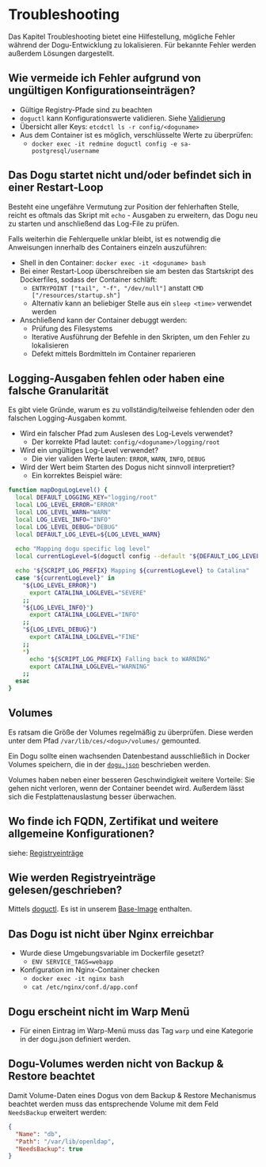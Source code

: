 # Troubleshooting

Das Kapitel Troubleshooting bietet eine Hilfestellung, mögliche Fehler während der Dogu-Entwicklung zu lokalisieren.
Für bekannte Fehler werden außerdem Lösungen dargestellt.

## Wie vermeide ich Fehler aufgrund von ungültigen Konfigurationseinträgen?

- Gültige Registry-Pfade sind zu beachten
- `doguctl` kann Konfigurationswerte validieren. Siehe [Validierung](relevant_functionalities_de.md#validierung-und-default-werte)
- Übersicht aller Keys: `etcdctl ls -r config/<doguname>`
- Aus dem Container ist es möglich, verschlüsselte Werte zu überprüfen:
  - `docker exec -it redmine doguctl config -e sa-postgresql/username`

## Das Dogu startet nicht und/oder befindet sich in einer Restart-Loop

Besteht eine ungefähre Vermutung zur Position der fehlerhaften Stelle, reicht es oftmals das Skript mit `echo` - Ausgaben zu erweitern,
das Dogu neu zu starten und anschließend das Log-File zu prüfen.

Falls weiterhin die Fehlerquelle unklar bleibt, ist es notwendig die Anweisungen innerhalb des Containers einzeln auszuführen:
- Shell in den Container: `docker exec -it <doguname> bash`
- Bei einer Restart-Loop überschreiben sie am besten das Startskript des Dockerfiles, sodass der Container schläft:
  - `ENTRYPOINT ["tail", "-f", "/dev/null"]` anstatt `CMD ["/resources/startup.sh"]`
  - Alternativ kann an beliebiger Stelle aus ein `sleep <time>` verwendet werden
- Anschließend kann der Container debuggt werden:
  - Prüfung des Filesystems
  - Iterative Ausführung der Befehle in den Skripten, um den Fehler zu lokalisieren
  - Defekt mittels Bordmitteln im Container reparieren

## Logging-Ausgaben fehlen oder haben eine falsche Granularität


Es gibt viele Gründe, warum es zu vollständig/teilweise fehlenden oder den falschen Logging-Ausgaben kommt.

- Wird ein falscher Pfad zum Auslesen des Log-Levels verwendet?
  - Der korrekte Pfad lautet: `config/<doguname>/logging/root`
- Wird ein ungültiges Log-Level verwendet?
  - Die vier validen Werte lauten: `ERROR`, `WARN`, `INFO`, `DEBUG`
- Wird der Wert beim Starten des Dogus nicht sinnvoll interpretiert?
   - Ein korrektes Beispiel wäre:
```bash
function mapDoguLogLevel() {
  local DEFAULT_LOGGING_KEY="logging/root"
  local LOG_LEVEL_ERROR="ERROR"
  local LOG_LEVEL_WARN="WARN"
  local LOG_LEVEL_INFO="INFO"
  local LOG_LEVEL_DEBUG="DEBUG"
  local DEFAULT_LOG_LEVEL=${LOG_LEVEL_WARN}
  
  echo "Mapping dogu specific log level"
  local currentLogLevel=$(doguctl config --default "${DEFAULT_LOG_LEVEL}" "${DEFAULT_LOGGING_KEY}")

  echo "${SCRIPT_LOG_PREFIX} Mapping ${currentLogLevel} to Catalina"
  case "${currentLogLevel}" in
    "${LOG_LEVEL_ERROR}")
      export CATALINA_LOGLEVEL="SEVERE"
    ;;
    "${LOG_LEVEL_INFO}")
      export CATALINA_LOGLEVEL="INFO"
    ;;
    "${LOG_LEVEL_DEBUG}")
      export CATALINA_LOGLEVEL="FINE"
    ;;
    *)
      echo "${SCRIPT_LOG_PREFIX} Falling back to WARNING"
      export CATALINA_LOGLEVEL="WARNING"
    ;;
  esac
}
```

## Volumes

Es ratsam die Größe der Volumes regelmäßig zu überprüfen.
Diese werden unter dem Pfad `/var/lib/ces/<dogu>/volumes/` gemounted.

Ein Dogu sollte einen wachsenden Datenbestand ausschließlich in Docker Volumes speichern, die in der [`dogu.json`](https://github.com/cloudogu/dogu-development-docs/blob/main/docs/core/compendium_en.md#volumes) beschrieben werden. 

Volumes haben neben einer besseren Geschwindigkeit weitere Vorteile: Sie gehen nicht verloren, wenn der Container beendet wird. Außerdem lässt sich die Festplattenauslastung besser überwachen.

## Wo finde ich FQDN, Zertifikat und weitere allgemeine Konfigurationen?

siehe: [Registryeinträge](relevant_functionalities_de.md#weitere-registryeinträge)

## Wie werden Registryeinträge gelesen/geschrieben?

Mittels [doguctl](https://github.com/cloudogu/doguctl).
Es ist in unserem [Base-Image](https://github.com/cloudogu/base) enthalten.

## Das Dogu ist nicht über Nginx erreichbar

- Wurde diese Umgebungsvariable im Dockerfile gesetzt?
  - `ENV SERVICE_TAGS=webapp`
- Konfiguration im Nginx-Container checken
  - `docker exec -it nginx bash`
  - `cat /etc/nginx/conf.d/app.conf`

## Dogu erscheint nicht im Warp Menü

- Für einen Eintrag im Warp-Menü muss das Tag `warp` und eine Kategorie in der dogu.json definiert werden.

## Dogu-Volumes werden nicht von Backup & Restore beachtet

Damit Volume-Daten eines Dogus von dem Backup & Restore Mechanismus beachtet werden muss das entsprechende Volume mit dem Feld `NeedsBackup` erweitert werden:

```json
{
  "Name": "db",
  "Path": "/var/lib/openldap",
  "NeedsBackup": true
}
```





